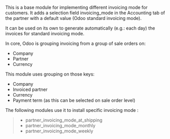 This is a base module for implementing different invoicing mode for
customers. It adds a selection field invoicing_mode in the Accounting
tab of the partner with a default value (Odoo standard invoicing mode).

It can be used on its own to generate automatically (e.g.: each day) the
invoices for standard invoicing mode.

In core, Odoo is grouping invoicing from a group of sale orders on:

- Company
- Partner
- Currency

This module uses grouping on those keys:

- Company
- Invoiced partner
- Currency
- Payment term (as this can be selected on sale order level)

The following modules use it to install specific invoicing mode :

> - partner_invoicing_mode_at_shipping
> - partner_invoicing_mode_monthly
> - partner_invoicing_mode_weekly
